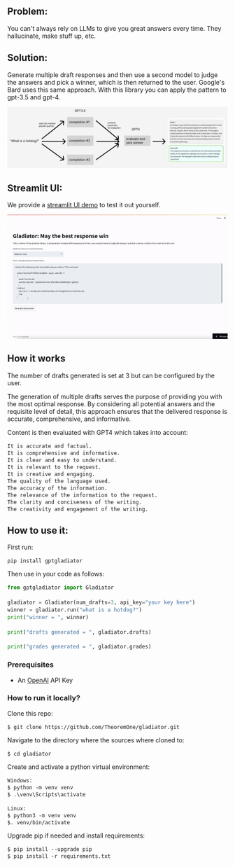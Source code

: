 ## Problem:

You can't always rely on LLMs to give you great answers every time. They hallucinate, make stuff up, etc.

## Solution:

Generate multiple draft responses and then use a second model to judge the answers and pick a winner, which is then returned to the user. Google's Bard uses this same approach. With this library you can apply the pattern to gpt-3.5 and gpt-4.

<img src="graphic.png">

## Streamlit UI:

We provide a [streamlit UI demo](https://theoremone-gladiator-streamlit-ui-4e4ons.streamlit.app/) to test it out yourself.

<img src="demo.gif" width="1200px">

## How it works

The number of drafts generated is set at 3 but can be configured by the user.

The generation of multiple drafts serves the purpose of providing you with the most optimal response. By considering all potential answers and the requisite level of detail, this approach ensures that the delivered response is accurate, comprehensive, and informative.

Content is then evaluated with GPT4 which takes into account:

```
It is accurate and factual.
It is comprehensive and informative.
It is clear and easy to understand.
It is relevant to the request.
It is creative and engaging.
The quality of the language used.
The accuracy of the information.
The relevance of the information to the request.
The clarity and conciseness of the writing.
The creativity and engagement of the writing.
```

## How to use it:

First run:

```shell
pip install gptgladiator
```

Then use in your code as follows:

```python
from gptgladiator import Gladiator

gladiator = Gladiator(num_drafts=3, api_key="your key here")
winner = gladiator.run("what is a hotdog?")
print("winner = ", winner)

print("drafts generated = ", gladiator.drafts)

print("grades generated = ", gladiator.grades)

```

### Prerequisites

- An [OpenAI](https://platform.openai.com/) API Key

### How to run it locally?

Clone this repo:

```shell
$ git clone https://github.com/TheoremOne/gladiator.git
```

Navigate to the directory where the sources where cloned to:

```shell
$ cd gladiator
```

Create and activate a python virtual environment:

```shell
Windows:
$ python -m venv venv
$ .\venv\Scripts\activate

Linux:
$ python3 -m venv venv
$. venv/bin/activate
```

Upgrade pip if needed and install requirements:

```shell
$ pip install --upgrade pip
$ pip install -r requirements.txt
```
